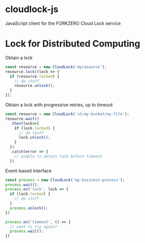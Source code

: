 # cloudlock-js
JavaScript client for the FORKZERO Cloud Lock service

# Lock for Distributed Computing

Obtain a lock
```javascript
const resource = new CloudLock('myresource');
resource.lock((lock => {
  if (resource.locked) {
    // do stuff
    resource.unlock();
  } 
});
```

Obtain a lock with progressive retries, up to timeout
```javascript
const resource = new CloudLock('s3:my-bucket/my-file');
resource.wait()
  .then(lock=>{
    if (lock.locked) {
      // do stuff
      lock.unlock();
    }
  })
  .catch(error => {
    // unable to obtain lock before timeout
  })
```

Event-based Interface
```javascript
const process = new CloudLock('my-business-process');
process.wait();
process.on('lock', lock => {
  if (lock.locked) {
    // do stuff
  }
  process.unlock();
})

process.on('timeout', () => {
  // want to try again?
  process.wait();
})
```